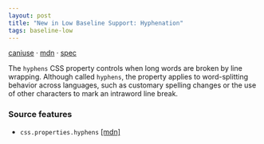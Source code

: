 ```yaml
---
layout: post
title: "New in Low Baseline Support: Hyphenation"
tags: baseline-low
---
```


[caniuse](https://caniuse.com/?search=hyphens) · [mdn](https://developer.mozilla.org/en-US/search?q=Hyphenation) · [spec](https://drafts.csswg.org/css-text-3/#hyphens-property)

The `hyphens` CSS property controls when long words are broken by line wrapping. Although called `hyphens`, the property applies to word-splitting behavior across languages, such as customary spelling changes or the use of other characters to mark an intraword line break.

### Source features

- ``css.properties.hyphens`` [[mdn]](https://developer.mozilla.org/en-US/search?q=css.properties.hyphens)
